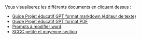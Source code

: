 Vous visualiserez les différents documents en cliquant dessus : 
- [Guide Projet éducatif GPT format markdown (éditeur de texte)](https://github.com/jopitoke/ief-projeteducatif-gpt/blob/main/ief%20dossier%20educatif%20gpt.md)
- [Guide Projet éducatif GPT format PDF](https://github.com/jopitoke/ief-projeteducatif-gpt/blob/cc52949698db82189253580158827fb5cb44a2aa/ief%20dossier%20educatif%20gpt.pdf)
- [Prompts à modifier word](https://github.com/jopitoke/ief-projeteducatif-gpt/blob/cc52949698db82189253580158827fb5cb44a2aa/prompt%20a%20modifier.odt)
- [SCCC petite et moyenne section](https://github.com/jopitoke/ief-projeteducatif-gpt/blob/cc52949698db82189253580158827fb5cb44a2aa/SCCC%20PS%20et%20MS.pdf)
  
